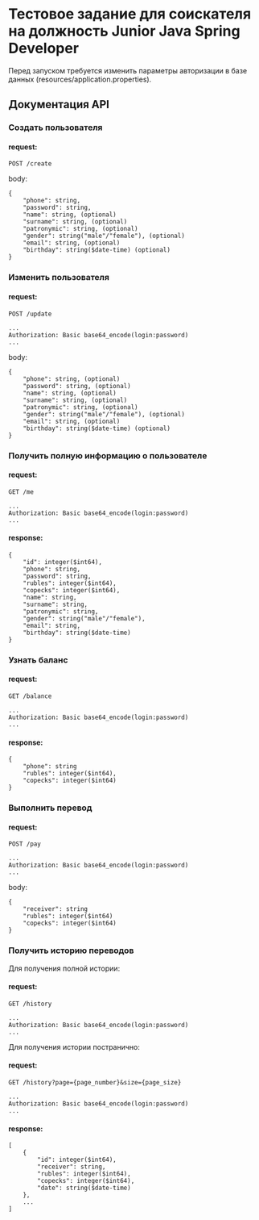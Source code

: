 # Тестовое задание для соискателя на должность Junior Java Spring Developer
Перед запуском требуется изменить параметры авторизации в базе данных (resources/application.properties).
## Документация API
### Создать пользователя
#### request:
```
POST /create
```
body:
```
{
    "phone": string,
    "password": string,
    "name": string, (optional)
    "surname": string, (optional)
    "patronymic": string, (optional)
    "gender": string("male"/"female"), (optional)
    "email": string, (optional)
    "birthday": string($date-time) (optional)
}

```
### Изменить пользователя
#### request:
```
POST /update

...
Authorization: Basic base64_encode(login:password)
...
```
body:
```
{
    "phone": string, (optional)
    "password": string, (optional)
    "name": string, (optional)
    "surname": string, (optional)
    "patronymic": string, (optional)
    "gender": string("male"/"female"), (optional)
    "email": string, (optional)
    "birthday": string($date-time) (optional)
}
```
### Получить полную информацию о пользователе
#### request:
```
GET /me

...
Authorization: Basic base64_encode(login:password)
...
```
#### response:
```
{ 
    "id": integer($int64), 
    "phone": string, 
    "password": string, 
    "rubles": integer($int64),
    "copecks": integer($int64), 
    "name": string, 
    "surname": string, 
    "patronymic": string,
    "gender": string("male"/"female"),
    "email": string,
    "birthday": string($date-time) 
}
```
### Узнать баланс
#### request:
```
GET /balance

...
Authorization: Basic base64_encode(login:password)
...
```
#### response:
```
{
    "phone": string
    "rubles": integer($int64),
    "copecks": integer($int64)
}
```
### Выполнить перевод
#### request:
```
POST /pay

...
Authorization: Basic base64_encode(login:password)
...
```
body:
```
{
    "receiver": string
    "rubles": integer($int64)
    "copecks": integer($int64)
}
```
### Получить историю переводов
Для получения полной истории:
#### request:
```
GET /history

...
Authorization: Basic base64_encode(login:password)
...
```
Для получения истории постранично:
#### request:
```
GET /history?page={page_number}&size={page_size}

...
Authorization: Basic base64_encode(login:password)
...
```
#### response:
```
[
    {
        "id": integer($int64),
        "receiver": string,
        "rubles": integer($int64),
        "copecks": integer($int64),
        "date": string($date-time)
    },
    ...
]
```
